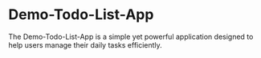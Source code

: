 # Demo-Todo-List-App
The Demo-Todo-List-App is a simple yet powerful application designed to help users manage their daily tasks efficiently.

